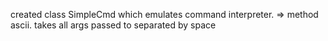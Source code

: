 
created class SimpleCmd which emulates command interpreter.
	=> method ascii. takes all args passed to separated by space
